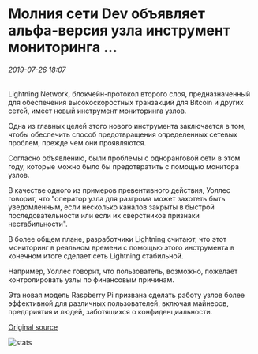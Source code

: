 # Молния сети Dev объявляет альфа-версия узла инструмент мониторинга ...

###### 2019-07-26 18:07

Lightning Network, блокчейн-протокол второго слоя, предназначенный для обеспечения высокоскоростных транзакций для Bitcoin и других сетей, имеет новый инструмент мониторинга узлов.

Одна из главных целей этого нового инструмента заключается в том, чтобы обеспечить способ предотвращения определенных сетевых проблем, прежде чем они проявляются.

Согласно объявлению, были проблемы с одноранговой сети в этом году, которые можно было бы предотвратить с помощью монитора узлов.

В качестве одного из примеров превентивного действия, Уоллес говорит, что "оператор узла для разгрома может захотеть быть уведомленным, если несколько каналов закрыты в быстрой последовательности или если их сверстников признаки нестабильности".

В более общем плане, разработчики Lightning считают, что этот мониторинг в реальном времени с помощью этого инструмента в конечном итоге сделает сеть Lightning стабильной.

Например, Уоллес говорит, что пользователь, возможно, пожелает контролировать узлы по финансовым причинам.

Эта новая модель Raspberry Pi призвана сделать работу узлов более эффективной для различных пользователей, включая майнеров, предприятия и людей, заботящихся о конфиденциальности.

[Original source](https://cointelegraph.com/news/lightning-network-dev-announces-alpha-version-of-node-monitoring-tool)

![stats](https://c.statcounter.com/11760860/0/a89fa40b/1/ "stats")